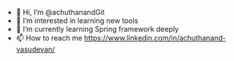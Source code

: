 - 👋 Hi, I’m @achuthanandGit
- 👀 I’m interested in learning new tools
- 🌱 I’m currently learning Spring framework deeply
- 📫 How to reach me https://www.linkedin.com/in/achuthanand-vasudevan/

<!---
achuthanandGit/achuthanandGit is a ✨ special ✨ repository because its `README.md` (this file) appears on your GitHub profile.
You can click the Preview link to take a look at your changes.
--->
